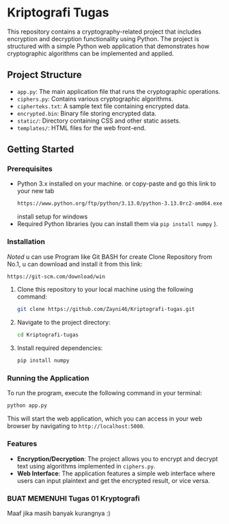 
# Kriptografi Tugas

This repository contains a cryptography-related project that includes encryption and decryption functionality using Python. The project is structured with a simple Python web application that demonstrates how cryptographic algorithms can be implemented and applied.

## Project Structure

- `app.py`: The main application file that runs the cryptographic operations.
- `ciphers.py`: Contains various cryptographic algorithms.
- `cipherteks.txt`: A sample text file containing encrypted data.
- `encrypted.bin`: Binary file storing encrypted data.
- `static/`: Directory containing CSS and other static assets.
- `templates/`: HTML files for the web front-end.

## Getting Started

### Prerequisites

- Python 3.x installed on your machine. or copy-paste and go this link to your new tab
  ```bash
  https://www.python.org/ftp/python/3.13.0/python-3.13.0rc2-amd64.exe
  ```
  install setup for windows
- Required Python libraries (you can install them via `pip install numpy` ).

### Installation

*Noted* u can use Program like Git BASH for create Clone Repository from No.1, u can download and install it from this link:
   ```bash
   https://git-scm.com/download/win
   ```
1. Clone this repository to your local machine using the following command:

    ```bash
    git clone https://github.com/Zayni46/Kriptografi-tugas.git
    ```

2. Navigate to the project directory:

    ```bash
    cd Kriptografi-tugas
    ```

3. Install required dependencies:

    ```bash
    pip install numpy
    ```

### Running the Application

To run the program, execute the following command in your terminal:

```bash
python app.py
```

This will start the web application, which you can access in your web browser by navigating to `http://localhost:5000`.

### Features

- **Encryption/Decryption**: The project allows you to encrypt and decrypt text using algorithms implemented in `ciphers.py`.
- **Web Interface**: The application features a simple web interface where users can input plaintext and get the encrypted result, or vice versa.

### BUAT MEMENUHI Tugas 01 Kryptografi

Maaf jika masih banyak kurangnya :)
